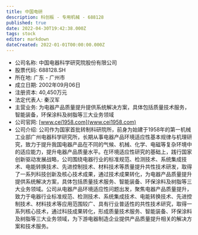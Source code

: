 ```yaml
---
title: 中国电研
description: 科创板 - 专用机械 - 688128
published: true
date: 2022-04-30T19:42:38.000Z
tags: stock
editor: markdown
dateCreated: 2022-01-01T00:00:00.000Z
---
```


- 公司名称: 中国电器科学研究院股份有限公司
- 股票代码: 688128.SH
- 所在地: 广东 - 广州市
- 成立日期: 2002年09月06日
- 注册资本: 40,450万元
- 法定代表人: 秦汉军
- 主营业务: 为电器产品质量提升提供系统解决方案，具体包括质量技术服务，智能装备，环保涂料及树脂等三大业务领域
- 公司官网: [www.cei1958.com](www.cei1958.com)
- 公司介绍: 公司作为国家首批转制科研院所，前身为始建于1958年的第一机械工业部广州电器科学研究所，长期从事电器产品环境适应性基本规律与机理研究，致力于提升我国电器产品在不同的气候、机械、化学、电磁等复杂环境中的适应能力，提升电器产品质量水平。在环境适应性研究的基础上，践行国家创新驱动发展战略，公司围绕电器行业的标准规范、检测技术、系统集成技术、电能转换技术、先进控制技术、材料技术等质量提升共性技术研发，取得了一系列科技创新及核心技术成果，通过技术成果转化，为电器产品质量提升提供系统解决方案，具体包括质量技术服务、智能装备、环保涂料及树脂等三大业务领域。公司从电器产品环境适应性问题出发，聚焦电器产品质量提升，致力于电器行业标准规范、检测技术、系统集成技术、电能转换技术、先进控制技术、材料技术等应用范围较广、具有行业普适性的共性技术研究，取得一系列核心技术，通过科技成果转化，形成质量技术服务、智能装备、环保涂料及树脂等三大业务领域，为下游电器制造企业提供产品质量提升相关的解决方案和技术服务。


